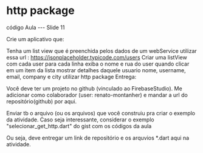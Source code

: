 # http package

código Aula  --- Slide 11

Crie um aplicativo que:

Tenha um list view que é preenchida pelos dados de um webService
utilizar essa url : https://jsonplaceholder.typicode.com/users 
Criar uma listView com cada user
para cada linha exiba o nome e rua do user
quando clicar em um item da lista mostrar detalhes daquele usuario
nome, username, email, company e city
utilizar http package
Entrega:

Você deve ter um projeto no github (vinculado ao FirebaseStudio). Me adicionar como colaborador (user: renato-montanher) e mandar a url do repositório(github) por aqui.

Enviar tb o arquivo (ou os arquivos) que você construiu pra criar o exemplo da atividade. Caso seja interessante, considerar o exemplo "selecionar_get_http.dart" do gist com os códigos da aula

Ou seja, deve entregar um link de repositório e os arquvios *.dart aqui na atividade. 